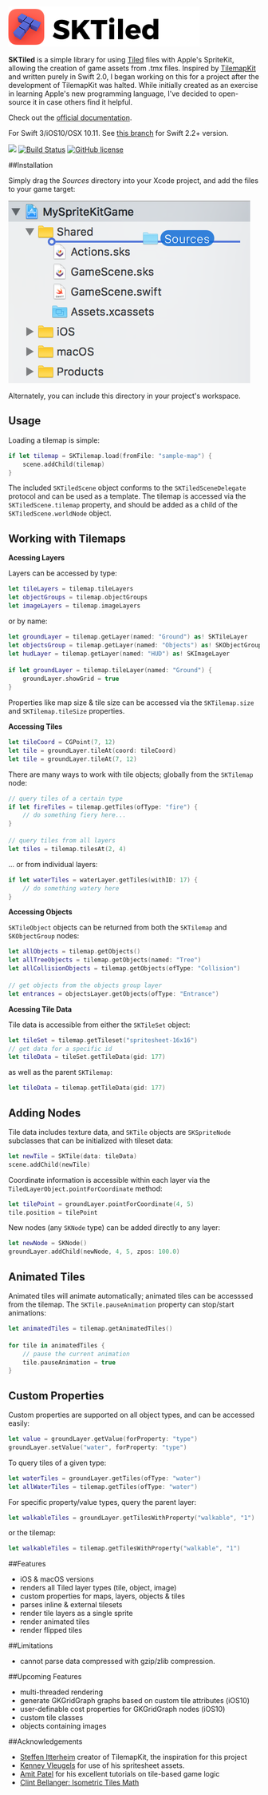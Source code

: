 [![SKTiled](docs/Images/header.png)](https://mfessenden.github.io/SKTiled)

**SKTiled** is a simple library for using [Tiled](http://www.mapeditor.org) files with Apple's SpriteKit, allowing the creation of game assets from .tmx files. Inspired by [TilemapKit](http://tilemapkit.com) and written purely in Swift 2.0, I began working on this for a project after the development of TilemapKit was halted. While initially created as an exercise in learning Apple's new programming language, I've decided to open-source it in case others find it helpful.  

Check out the [official documentation](https://mfessenden.github.io/SKTiled).


For Swift 3/iOS10/OSX 10.11. See [this branch](https://github.com/mfessenden/SKTiled/tree/master) for Swift 2.2+ version.

![](https://img.shields.io/badge/Swift-3.0-brightgreen.svg)
[![Build Status](https://travis-ci.org/mfessenden/SKTiled.svg?branch=iOS10)](https://travis-ci.org/mfessenden/SKTiled)
[![GitHub license](https://img.shields.io/github/license/mashape/apistatus.svg)](https://github.com/mfessenden/SKTiled/blob/iOS10/LICENSE)


##Installation

Simply drag the *Sources* directory into your Xcode project, and add the files to your game target:

![Xcode installation](docs/Images/installation.png)


Alternately, you can include this directory in your project's workspace.

## Usage

Loading a tilemap is simple:

```swift
if let tilemap = SKTilemap.load(fromFile: "sample-map") {
    scene.addChild(tilemap)
}
```

The included `SKTiledScene` object conforms to the `SKTiledSceneDelegate` protocol and can be used as a template. The tilemap is accessed via the `SKTiledScene.tilemap` property, and should be added as a child of the `SKTiledScene.worldNode` object.


## Working with Tilemaps


**Acessing Layers**

Layers can be accessed by type:

```swift
let tileLayers = tilemap.tileLayers
let objectGroups = tilemap.objectGroups
let imageLayers = tilemap.imageLayers
```

or by name:

```swift
let groundLayer = tilemap.getLayer(named: "Ground") as! SKTileLayer
let objectsGroup = tilemap.getLayer(named: "Objects") as! SKObjectGroup
let hudLayer = tilemap.getLayer(named: "HUD") as! SKImageLayer

if let groundLayer = tilemap.tileLayer(named: "Ground") {
    groundLayer.showGrid = true
}
```

Properties like map size & tile size can be accessed via the `SKTilemap.size` and `SKTilemap.tileSize` properties.


**Accessing Tiles**

```swift
let tileCoord = CGPoint(7, 12)
let tile = groundLayer.tileAt(coord: tileCoord)
let tile = groundLayer.tileAt(7, 12)
```

There are many ways to work with tile objects; globally from the `SKTilemap` node:

```swift
// query tiles of a certain type
if let fireTiles = tilemap.getTiles(ofType: "fire") {
    // do something fiery here...
}

// query tiles from all layers
let tiles = tilemap.tilesAt(2, 4)
```

... or from individual layers:

```swift
if let waterTiles = waterLayer.getTiles(withID: 17) {
    // do something watery here
}
```

**Accessing Objects**

`SKTileObject` objects can be returned from both the `SKTilemap` and `SKObjectGroup` nodes:

```swift
let allObjects = tilemap.getObjects()
let allTreeObjects = tilemap.getObjects(named: "Tree")
let allCollisionObjects = tilemap.getObjects(ofType: "Collision")

// get objects from the objects group layer
let entrances = objectsLayer.getObjects(ofType: "Entrance")
```

**Acessing Tile Data**

Tile data is accessible from either the `SKTileSet` object:

```swift
let tileSet = tilemap.getTileset("spritesheet-16x16")
// get data for a specific id
let tileData = tileSet.getTileData(gid: 177)
```


as well as the parent `SKTilemap`:

```swift
let tileData = tilemap.getTileData(gid: 177)
```


## Adding Nodes

Tile data includes texture data, and `SKTile` objects are `SKSpriteNode` subclasses that can be initialized with tileset data:

```swift
let newTile = SKTile(data: tileData)
scene.addChild(newTile)
```

Coordinate information is accessible within each layer via the `TiledLayerObject.pointForCoordinate` method:

```swift
let tilePoint = groundLayer.pointForCoordinate(4, 5)
tile.position = tilePoint
```

New nodes (any `SKNode` type) can be added directly to any layer:


```swift
let newNode = SKNode()
groundLayer.addChild(newNode, 4, 5, zpos: 100.0)
```

## Animated Tiles

Animated tiles will animate automatically; animated tiles can be accesssed from the tilemap. The `SKTile.pauseAnimation` property can stop/start animations:

```swift
let animatedTiles = tilemap.getAnimatedTiles()

for tile in animatedTiles {
    // pause the current animation
    tile.pauseAnimation = true
}
```

## Custom Properties

Custom properties are supported on all object types, and can be accessed easily:

```swift
let value = groundLayer.getValue(forProperty: "type")
groundLayer.setValue("water", forProperty: "type")
```

To query tiles of a given type:

```swift
let waterTiles = groundLayer.getTiles(ofType: "water")
let allWaterTiles = tilemap.getTiles(ofType: "water")
```

For specific property/value types, query the parent layer:

```swift
let walkableTiles = groundLayer.getTilesWithProperty("walkable", "1")
```

or the tilemap:

```swift
let walkableTiles = tilemap.getTilesWithProperty("walkable", "1")
```

##Features

- iOS & macOS versions
- renders all Tiled layer types (tile, object, image)
- custom properties for maps, layers, objects & tiles
- parses inline & external tilesets
- render tile layers as a single sprite
- render animated tiles
- render flipped tiles


##Limitations

- cannot parse data compressed with gzip/zlib compression.


##Upcoming Features

- multi-threaded rendering
- generate GKGridGraph graphs based on custom tile attributes (iOS10)
- user-definable cost properties for GKGridGraph nodes (iOS10)
- custom tile classes
- objects containing images

##Acknowledgements

- [Steffen Itterheim](http://www.learn-cocos2d.com) creator of TilemapKit, the inspiration for this project
- [Kenney Vleugels](http://www.kenney.nl) for use of his spritesheet assets.
- [Amit Patel](http://www-cs-students.stanford.edu/~amitp/gameprog.html) for his excellent tutorials on tile-based game logic
- [Clint Bellanger: Isometric Tiles Math](http://clintbellanger.net/articles/isometric_math/)

